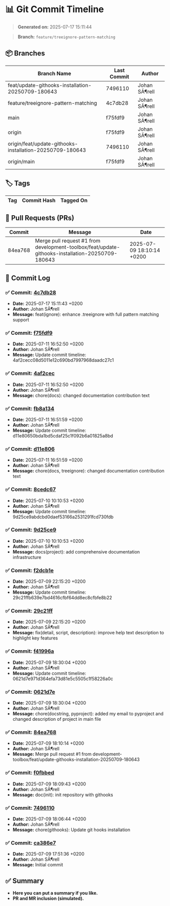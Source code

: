 # 📊 Git Commit Timeline

> **Generated on:** 2025-07-17 15:11:44

> **Branch:** `feature/treeignore-pattern-matching`

## 📦 Branches
| **Branch Name** | **Last Commit** | **Author** |
|----------------|--------------|------------|
| feat/update-githooks-installation-20250709-180643 | 7496110 | Johan SÃ¶rell |
| feature/treeignore-pattern-matching | 4c7db28 | Johan SÃ¶rell |
| main | f75fdf9 | Johan SÃ¶rell |
| origin | f75fdf9 | Johan SÃ¶rell |
| origin/feat/update-githooks-installation-20250709-180643 | 7496110 | Johan SÃ¶rell |
| origin/main | f75fdf9 | Johan SÃ¶rell |

## 🏷️ Tags
| **Tag** | **Commit Hash** | **Tagged On** |
|--------|----------------|--------------|

## 🔀 Pull Requests (PRs)
| **Commit** | **Message** | **Date** |
|------------|-------------|---------|
| 84ea768 | Merge pull request #1 from development-toolbox/feat/update-githooks-installation-20250709-180643 | 2025-07-09 18:10:14 +0200 |

## 📁 Commit Log
### ✅ Commit: [4c7db28](https://github.com/development-toolbox/development-toolbox-smarttree/commit/4c7db28)
- **Date:** 2025-07-17 15:11:43 +0200
- **Author:** Johan SÃ¶rell
- **Message:** feat(ignore): enhance .treeignore with full pattern matching support

### ✅ Commit: [f75fdf9](https://github.com/development-toolbox/development-toolbox-smarttree/commit/f75fdf9)
- **Date:** 2025-07-11 16:52:50 +0200
- **Author:** Johan SÃ¶rell
- **Message:** Update commit timeline: 4af2cecc08d5011e12c690bd7997968daadc27c1

### ✅ Commit: [4af2cec](https://github.com/development-toolbox/development-toolbox-smarttree/commit/4af2cec)
- **Date:** 2025-07-11 16:52:50 +0200
- **Author:** Johan SÃ¶rell
- **Message:** chore(docs): changed documentation contribution text

### ✅ Commit: [fb8a134](https://github.com/development-toolbox/development-toolbox-smarttree/commit/fb8a134)
- **Date:** 2025-07-11 16:51:59 +0200
- **Author:** Johan SÃ¶rell
- **Message:** Update commit timeline: d11e80650bda1bd5cdaf25c1f092b6a01825a8bd

### ✅ Commit: [d11e806](https://github.com/development-toolbox/development-toolbox-smarttree/commit/d11e806)
- **Date:** 2025-07-11 16:51:59 +0200
- **Author:** Johan SÃ¶rell
- **Message:** chore(docs, treeignore): changed documentation contribution text

### ✅ Commit: [8cedc67](https://github.com/development-toolbox/development-toolbox-smarttree/commit/8cedc67)
- **Date:** 2025-07-10 10:10:53 +0200
- **Author:** Johan SÃ¶rell
- **Message:** Update commit timeline: 9d25ce9abdcbd0daef53166a2531291fcd730fdb

### ✅ Commit: [9d25ce9](https://github.com/development-toolbox/development-toolbox-smarttree/commit/9d25ce9)
- **Date:** 2025-07-10 10:10:53 +0200
- **Author:** Johan SÃ¶rell
- **Message:** docs(project): add comprehensive documentation infrastructure

### ✅ Commit: [f2dcb1e](https://github.com/development-toolbox/development-toolbox-smarttree/commit/f2dcb1e)
- **Date:** 2025-07-09 22:15:20 +0200
- **Author:** Johan SÃ¶rell
- **Message:** Update commit timeline: 29c21ffb639e7bd4616cfbf64dd8ec8cfbfe8b22

### ✅ Commit: [29c21ff](https://github.com/development-toolbox/development-toolbox-smarttree/commit/29c21ff)
- **Date:** 2025-07-09 22:15:20 +0200
- **Author:** Johan SÃ¶rell
- **Message:** fix(detail, script, description): improve help text description to highlight key features

### ✅ Commit: [f41996a](https://github.com/development-toolbox/development-toolbox-smarttree/commit/f41996a)
- **Date:** 2025-07-09 18:30:04 +0200
- **Author:** Johan SÃ¶rell
- **Message:** Update commit timeline: 0621d7e971d364efa73d81e5c5505c1f58226a0c

### ✅ Commit: [0621d7e](https://github.com/development-toolbox/development-toolbox-smarttree/commit/0621d7e)
- **Date:** 2025-07-09 18:30:04 +0200
- **Author:** Johan SÃ¶rell
- **Message:** chore(docstring, pyproject): added my email to pyproject and changed description of project in main file

### ✅ Commit: [84ea768](https://github.com/development-toolbox/development-toolbox-smarttree/commit/84ea768)
- **Date:** 2025-07-09 18:10:14 +0200
- **Author:** Johan SÃ¶rell
- **Message:** Merge pull request #1 from development-toolbox/feat/update-githooks-installation-20250709-180643

### ✅ Commit: [f0fbbed](https://github.com/development-toolbox/development-toolbox-smarttree/commit/f0fbbed)
- **Date:** 2025-07-09 18:09:43 +0200
- **Author:** Johan SÃ¶rell
- **Message:** doc(init): init repository with githooks

### ✅ Commit: [7496110](https://github.com/development-toolbox/development-toolbox-smarttree/commit/7496110)
- **Date:** 2025-07-09 18:06:44 +0200
- **Author:** Johan SÃ¶rell
- **Message:** chore(githooks): Update git hooks installation

### ✅ Commit: [ca386e7](https://github.com/development-toolbox/development-toolbox-smarttree/commit/ca386e7)
- **Date:** 2025-07-09 17:51:36 +0200
- **Author:** Johan SÃ¶rell
- **Message:** Initial commit


## ✅ Summary
- **Here you can put a summary if you like.**
- **PR and MR inclusion (simulated).**
